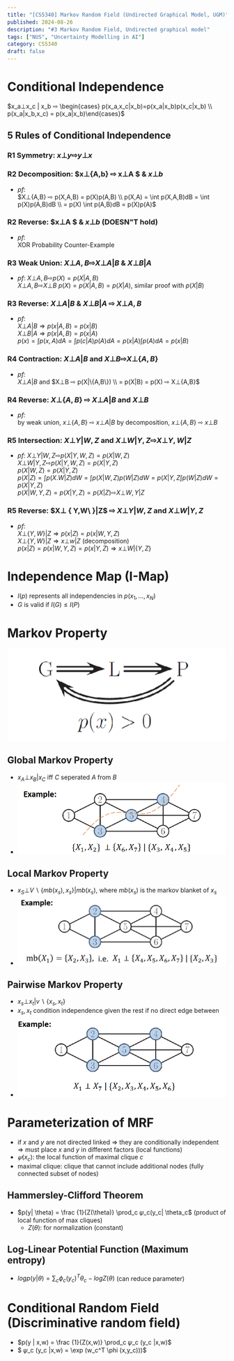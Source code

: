 ```yaml
---
title: "[CS5340] Markov Random Field (Undirected Graphical Model, UGM)"
published: 2024-08-26
description: "#3 Markov Random Field, Undirected graphical model"
tags: ["NUS", "Uncertainty Modelling in AI"]
category: CS5340
draft: false
---
```

# Conditional Independence
$x_a⊥x_c | x_b ⇨ \begin{cases} p(x_a,x_c|x_b)=p(x_a|x_b)p(x_c|x_b) \\ p(x_a|x_b,x_c) = p(x_a|x_b)\end{cases}$

## 5 Rules of Conditional Independence

### R1 Symmetry: $x⊥y ⇨ y⊥x$

###  R2 Decomposition: $x⊥{A,b} ⇨ x⊥A $ & $x⊥b$
- *pf*:  
    $X⊥{A,B} ⇨ p(X,A,B) = p(X)p(A,B) \\ p(X,A) = \int p(X,A,B)dB = \int p(X)p(A,B)dB \\ = p(X) \int p(A,B)dB = p(X)p(A)$  
### R2 Reverse:  $x⊥A $ & $x⊥b$ (DOESN"T hold)
- *pf*:  
    XOR Probability Counter-Example

### R3 Weak Union: $X⊥{A,B} ⇨ X⊥A|B$ & $X⊥B|A$
- *pf*:
    $X⊥{A,B} ⇨ p(X) = p(X|A,B)$  
    $X⊥{A,B} ⇨ X⊥B$
    $p(X) = p(X|A,B) = p(X|A)$, 
    similar proof with $p(X|B)$
 
### R3 Reverse: $X⊥A|B$ & $X⊥B|A$ ⇨ $X⊥{A,B}$
- *pf*:  
    $X ⊥ A | B \Rightarrow p(x|A,B) = p(x|B)$  
    $X⊥B|A \Rightarrow p(x|A,B) = p(x|A)$  
    $p(x) = \int p(x,A)dA = \int p(c|A)p(A)dA = p(x|A) \int p(A)dA = p(x|B)$

### R4 Contraction: $X⊥A|B$ and $X⊥B ⇨ X⊥\{A,B\}$
- *pf*:  
    $X⊥A|B$ and $X⊥B ⇨ p(X|\{A,B\}) \\ = p(X|B) = p(X) ⇨ X⊥{A,B}$

### R4 Reverse: $X⊥\{A,B\}$ ⇨  $X⊥A|B$ and $X⊥B$
- *pf*:  
    by weak union, $x⊥ \{A,B\}$ ⇨ $x⊥A|B$
    by decomposition,  $x⊥\{A,B\}$ ⇨ $x⊥B$

### R5 Intersection: $X⊥Y|{W,Z}$ and $X⊥W|{Y,Z} ⇨ X⊥ {Y,W}|Z$
- *pf*:
    $X⊥Y|{W,Z} ⇨ p(X|Y,W,Z) = p(X|W,Z)$  
    $X⊥W|{Y,Z} ⇨ p(X|Y,W,Z) = p(X|Y,Z)$  
    $p(X|W,Z) = p(X|Y,Z)$  
    $p(X|Z) = \int p(X.W|Z)dW = \int p(X|W,Z)p(W|Z)dW = p(X|Y,Z \int p(W|Z)dW = p(X|Y,Z)$   
    $p(X|W,Y,Z) = p(X|Y,Z) = p(X|Z) ⇨ X⊥{W,Y}|Z$

### R5 Reverse: $X⊥ \{ Y,W\ }|Z$ ⇨ $X⊥Y|{W,Z}$ and $X⊥W|{Y,Z}$
- *pf*:  
    $X⊥ \{ Y,W \}|Z \Rightarrow p(x|Z) = p(x|W,Y,Z)$  
    $X⊥ \{ Y,W \}|Z \Rightarrow x⊥w|Z$ (decomposition)  
    $p(x|Z) = p(x|W,Y,Z) = p(x|Y,Z) \Rightarrow x⊥W| \{ Y,Z \}$  

# Independence Map (I-Map)
- $I(p)$ represents all independencies in $p(x_1, ..., x_N)$
- $G$ is valid if $I(G) \le I(P)$

# Markov Property
![markov property](markov_property.png)

## Global Markov Property
- $x_A ⊥ x_B | x_C$ iff $C$ seperated $A$ from $B$
- ![global markov property](global_markov_property.png)

## Local Markov Property
- $x_S ⊥ V\backslash  \{ mb(x_s), x_s\} | mb(x_s)$, where $mb(x_s)$ is the markov blanket of $x_s$
- ![local markov property](local_markov_property.png)

## Pairwise Markov Property
- $x_s ⊥ x_t | v \backslash \{ x_s, x_t\}$
- $x_s, x_t$ condition independence given the rest if no direct edge between
- ![pairwise markov property](pairwise_markov_property.png)

# Parameterization of MRF
- if $x$ and $y$ are not directed linked $\Rightarrow$ they are conditionally independent  
    $\Rightarrow$ must place $x$ and $y$ in different factors (local functions)
- $𝜓(x_c)$: the local function of maximal clique $c$
- maximal clique: clique that cannot include additional nodes (fully connected subset of nodes)

## Hammersley-Clifford Theorem
- $p(y| \theta) = \frac {1}{Z(\theta)} \prod_c 𝜓_c(y_c| \theta_c$ (product of local function of max cliques)
    - $Z(\theta)$: for normalization (constant)

## Log-Linear Potential Function (Maximum entropy) 
- $log p(y|\theta) = \sum_c \phi_c(y_c)^T \theta_c - log Z(\theta)$ (can reduce parameter)

# Conditional Random Field (Discriminative random field)
- $p(y | x,w) = \frac {1}{Z(x,w)} \prod_c 𝜓_c (y_c |x,w)$
- $ 𝜓_c (y_c |x,w) = \exp (w_c^T \phi (x,y_c)))$